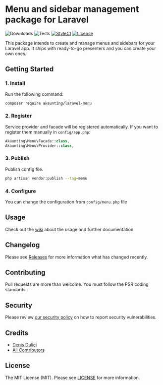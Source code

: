 # Menu and sidebar management package for Laravel

![Downloads](https://img.shields.io/packagist/dt/akaunting/laravel-menu)
![Tests](https://img.shields.io/github/workflow/status/akaunting/laravel-menu/Tests?label=tests)
[![StyleCI](https://github.styleci.io/repos/180763610/shield?style=flat&branch=master)](https://styleci.io/repos/180763610)
[![License](https://img.shields.io/github/license/akaunting/laravel-menu)](LICENSE.md)

This package intends to create and manage menus and sidebars for your Laravel app. It ships with ready-to-go presenters and you can create your own ones.

## Getting Started

### 1. Install

Run the following command:

```bash
composer require akaunting/laravel-menu
```

### 2. Register

Service provider and facade will be registered automatically. If you want to register them manually in `config/app.php`:

```php
Akaunting\Menu\Facade::class,
Akaunting\Menu\Provider::class,
```

### 3. Publish

Publish config file.

```bash
php artisan vendor:publish --tag=menu
```

### 4. Configure

You can change the configuration from `config/menu.php` file

## Usage

Check out the [wiki](../../wiki) about the usage and further documentation.

## Changelog

Please see [Releases](../../releases) for more information what has changed recently.

## Contributing

Pull requests are more than welcome. You must follow the PSR coding standards.

## Security

Please review [our security policy](https://github.com/akaunting/laravel-menu/security/policy) on how to report security vulnerabilities.

## Credits

- [Denis Duliçi](https://github.com/denisdulici)
- [All Contributors](../../contributors)

## License

The MIT License (MIT). Please see [LICENSE](LICENSE.md) for more information.

